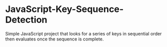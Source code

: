 # JavaScript-Key-Sequence-Detection

Simple JavaScript project that looks for a series of keys in sequential order then evaluates once the sequence is complete.
